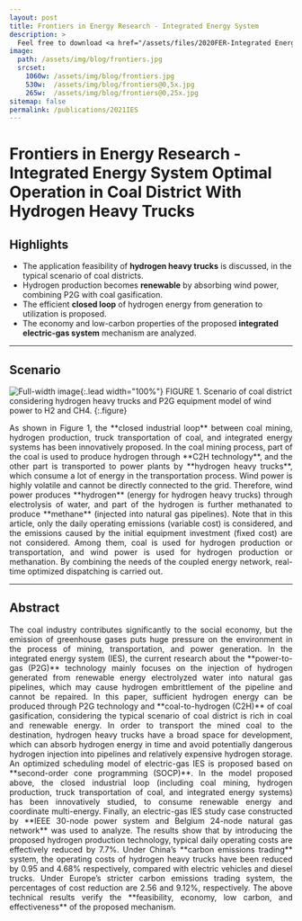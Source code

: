 ```yaml
---
layout: post
title: Frontiers in Energy Research - Integrated Energy System
description: >
  Feel free to download <a href="/assets/files/2020FER-Integrated Energy System Optimal Operation in Coal District With Hydrogen Heavy Trucks.pdf"  target="_blank"> <span class="icon-file-pdf" style="font-size:10px; color: #ee3f24"></span> PDF</a>.
image: 
  path: /assets/img/blog/frontiers.jpg
  srcset:
    1060w: /assets/img/blog/frontiers.jpg
    530w:  /assets/img/blog/frontiers@0,5x.jpg
    265w:  /assets/img/blog/frontiers@0,25x.jpg
sitemap: false
permalink: /publications/2021IES
---
```

# Frontiers in Energy Research - Integrated Energy System Optimal Operation in Coal District With Hydrogen Heavy Trucks

## Highlights

* The application feasibility of **hydrogen heavy trucks** is discussed, in the typical scenario of coal districts.
* Hydrogen production becomes **renewable** by absorbing wind power, combining P2G with coal gasification.
* The efficient **closed loop** of hydrogen energy from generation to utilization is proposed.
* The economy and low-carbon properties of the proposed **integrated electric-gas system** mechanism are analyzed.

---

## Scenario

![Full-width image](/assets/img/blog/IES.png){:.lead width="100%"}
FIGURE 1. Scenario of coal district considering hydrogen heavy trucks and P2G equipment model of wind power to H2 and CH4.
{:.figure}

<p style="text-align:justify;">
As shown in Figure 1, the **closed industrial loop** between coal mining, hydrogen production, truck transportation of coal, and integrated energy systems has been innovatively proposed. In the coal mining process, part of the coal is used to produce hydrogen through **C2H technology**, and the other part is transported to power plants by **hydrogen heavy trucks**, which consume a lot of energy in the transportation process. Wind power is highly volatile and cannot be directly connected to the grid. Therefore, wind power produces **hydrogen** (energy for hydrogen heavy trucks) through electrolysis of water, and part of the hydrogen is further methanated to produce **methane** (injected into natural gas pipelines). Note that in this article, only the daily operating emissions (variable cost) is considered, and the emissions caused by the initial equipment investment (fixed cost) are not considered. Among them, coal is used for hydrogen production or transportation, and wind power is used for hydrogen production or methanation. By combining the needs of the coupled energy network, real-time optimized dispatching is carried out.
</p>

---

## Abstract

<p style="text-align:justify;">
The coal industry contributes significantly to the social economy, but the emission of greenhouse gases puts huge pressure on the environment in the process of mining, transportation, and power generation. In the integrated energy system (IES), the current research about the **power-to-gas (P2G)** technology mainly focuses on the injection of hydrogen generated from renewable energy electrolyzed water into natural gas pipelines, which may cause hydrogen embrittlement of the pipeline and cannot be repaired. In this paper, sufficient hydrogen energy can be produced through P2G technology and **coal-to-hydrogen (C2H)** of coal gasification, considering the typical scenario of coal district is rich in coal and renewable energy. In order to transport the mined coal to the destination, hydrogen heavy trucks have a broad space for development, which can absorb hydrogen energy in time and avoid potentially dangerous hydrogen injection into pipelines and relatively expensive hydrogen storage. An optimized scheduling model of electric-gas IES is proposed based on **second-order cone programming (SOCP)**. In the model proposed above, the closed industrial loop (including coal mining, hydrogen production, truck transportation of coal, and integrated energy systems) has been innovatively studied, to consume renewable energy and coordinate multi-energy. Finally, an electric-gas IES study case constructed by **IEEE 30-node power system and Belgium 24-node natural gas network** was used to analyze. The results show that by introducing the proposed hydrogen production technology, typical daily operating costs are effectively reduced by 7.7%. Under China’s **carbon emissions trading** system, the operating costs of hydrogen heavy trucks have been reduced by 0.95 and 4.68% respectively, compared with electric vehicles and diesel trucks. Under Europe’s stricter carbon emissions trading system, the percentages of cost reduction are 2.56 and 9.12%, respectively. The above technical results verify the **feasibility, economy, low carbon, and effectiveness** of the proposed mechanism.
</p>